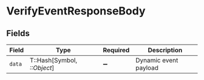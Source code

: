 # VerifyEventResponseBody


## Fields

| Field                       | Type                        | Required                    | Description                 |
| --------------------------- | --------------------------- | --------------------------- | --------------------------- |
| `data`                      | T::Hash[Symbol, *::Object*] | :heavy_minus_sign:          | Dynamic event payload       |